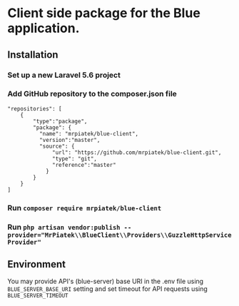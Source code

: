 # Client side package for the Blue application.

## Installation

### Set up a new Laravel 5.6 project

### Add GitHub repository to the composer.json file

```
"repositories": [
    {
        "type":"package",
        "package": {
          "name": "mrpiatek/blue-client",
          "version":"master",
          "source": {
              "url": "https://github.com/mrpiatek/blue-client.git",
              "type": "git",
              "reference":"master"
            }
        }
    }
]
```

### Run `composer require mrpiatek/blue-client`

### Run `php artisan vendor:publish --provider="MrPiatek\\BlueClient\\Providers\\GuzzleHttpServiceProvider"`

## Environment

You may provide API's (blue-server) base URI in the .env file using `BLUE_SERVER_BASE_URI` setting and set timeout
for API requests using `BLUE_SERVER_TIMEOUT`